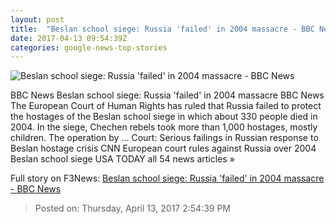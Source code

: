 ```yaml
---
layout: post
title:  "Beslan school siege: Russia 'failed' in 2004 massacre - BBC News"
date: 2017-04-13 09:54:39Z
categories: google-news-top-stories
---
```


![Beslan school siege: Russia 'failed' in 2004 massacre - BBC News](https://ichef.bbci.co.uk/news/1024/cpsprodpb/15AB0/production/_95625788_gettyimages-477617425.jpg)

BBC News Beslan school siege: Russia 'failed' in 2004 massacre BBC News The European Court of Human Rights has ruled that Russia failed to protect the hostages of the Beslan school siege in which about 330 people died in 2004. In the siege, Chechen rebels took more than 1,000 hostages, mostly children. The operation by ... Court: Serious failings in Russian response to Beslan hostage crisis CNN European court rules against Russia over 2004 Beslan school siege USA TODAY all 54 news articles »


Full story on F3News: [Beslan school siege: Russia 'failed' in 2004 massacre - BBC News](http://www.f3nws.com/n/uRzrgF)

> Posted on: Thursday, April 13, 2017 2:54:39 PM
